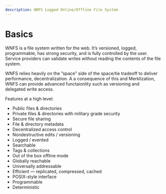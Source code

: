 ```yaml
---
description: WNFS Logged Online/Offline File System
---
```


# Basics

WNFS is a file system written for the web. It’s versioned, logged, programmable, has strong security, and is fully controlled by the user. Service providers can validate writes without reading the contents of the file system.

WNFS relies heavily on the ”space” side of the space/tie tradeoff to deliver performance, decentralization. A a consequence of this and Merklization, WNFS can provide advanced functaionlity such as versioning and delegated write access.

Features at a high level:

* Public files & directories
* Private files & directories with military grade security
* Secure file sharing
* File & directory metadata
* Decentralized access control
* Nondestructive edits / versioning
* Logged / evented
* Searchable
* Tags & collections
* Out of the box offline mode
* Globally reachable
* Universally addressable
* Efficient — replicated, compressed, cached
* POSIX-style interface
* Programmable
* Deterministic

